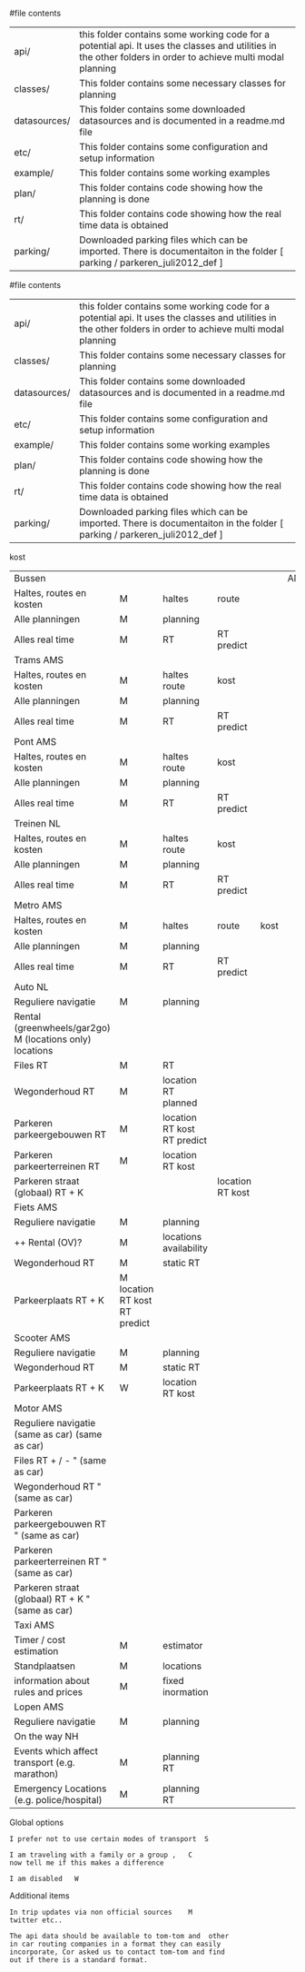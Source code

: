 #file contents

<table>
<tr>
<td>api/</td>
<td>this folder contains some working code for a potential api.  It uses the classes and utilities in the other folders in order to achieve multi modal planning</td>
</tr>
<tr>
<td>classes/</td>
<td>This folder contains some necessary classes for planning</td>
</tr>
<tr>
<td>datasources/</td>
<td>This folder contains some downloaded datasources and is documented in a readme.md file</td>
</tr>
<tr>
<td>etc/</td>
<td>This folder contains some configuration and setup information</td>
</tr>
<tr>
<td>example/</td>
<td>This folder contains some working examples</td>
</tr>
<tr>
<td>plan/</td>
<td>This folder contains code showing how the planning is done</td>
</tr>
<tr>
<td>rt/</td>
<td>This folder contains code showing how the real time data is obtained</td>
</tr>
<tr>
<td>parking/</td>
<td>Downloaded parking files which can be imported.  There is documentaiton in the folder [ parking / parkeren_juli2012_def ] </td>
</tr>
</table>


#file contents

<table>
<tr>
<td>api/</td>
<td>this folder contains some working code for a potential api.  It uses the classes and utilities in the other folders in order to achieve multi modal planning</td>
</tr>
<tr>
<td>classes/</td>
<td>This folder contains some necessary classes for planning</td>
</tr>
<tr>
<td>datasources/</td>
<td>This folder contains some downloaded datasources and is documented in a readme.md file</td>
</tr>
<tr>
<td>etc/</td>
<td>This folder contains some configuration and setup information</td>
</tr>
<tr>
<td>example/</td>
<td>This folder contains some working examples</td>
</tr>
<tr>
<td>plan/</td>
<td>This folder contains code showing how the planning is done</td>
</tr>
<tr>
<td>rt/</td>
<td>This folder contains code showing how the real time data is obtained</td>
</tr>
<tr>
<td>parking/</td>
<td>Downloaded parking files which can be imported.  There is documentaiton in the folder [ parking / parkeren_juli2012_def ] </td>
</tr>
</table>

<table>
<tr><td colspan=9>Bussen</td><td>AMS/NH</td></tr>
<tr><td>Haltes, routes en kosten</td><td>M</td><td>haltes</td><td>route</td></tr>	kost	
<tr><td>Alle planningen</td><td>M</td><td>planning</td><td></td></tr>
<tr><td>Alles real time</td><td>M</td><td>RT</td><td>RT predict</td></tr>
<tr><td colspan=9>Trams	AMS</td><td></td><td></td></tr>
<tr><td>Haltes, routes en kosten</td><td>M</td><td>haltes	route</td><td>	kost	</td></tr>
<tr><td>Alle planningen</td><td>M</td><td>planning</td><td></td></tr>
<tr><td>Alles real time</td><td>M</td><td>RT</td><td>RT predict</td></tr>
<tr><td colspan=9>Pont	AMS</td><td></td><td></td></tr>
<tr><td>Haltes, routes en kosten</td><td>M</td><td>haltes	route</td><td>	kost	</td></tr>
<tr><td>Alle planningen</td><td>M</td><td>planning</td><td></td></tr>
<tr><td>Alles real time</td><td>M</td><td>RT</td><td>RT predict</td></tr>
<tr><td colspan=9>Treinen	NL</td><td></td><td></td></tr>
<tr><td>Haltes, routes en kosten</td><td>M</td><td>haltes	route</td><td>	kost	</td></tr>
<tr><td>Alle planningen</td><td>M</td><td>planning</td><td></td></tr>
<tr><td>Alles real time</td><td>M</td><td>RT</td><td>RT predict</td></tr>
<tr><td colspan=9>Metro	AMS</td><td></td><td></td></tr>
<tr><td>Haltes, routes en kosten</td><td>M</td><td>haltes</td><td>route</td><td>kost	</td></tr>
<tr><td>Alle planningen</td><td>M</td><td>planning</td><td></td></tr>
<tr><td>Alles real time</td><td>M</td><td>RT</td><td>RT predict</td></tr>
<tr><td colspan=9>Auto 	NL</td><td></td><td></td></tr>
<tr><td>Reguliere navigatie</td><td>M</td><td>planning</td><td></td></tr>
<tr><td>Rental (greenwheels/gar2go)	M (locations only)	locations</td><td></td></tr>
<tr><td>Files RT</td><td>M</td><td>RT</td><td></td></tr>
<tr><td>Wegonderhoud RT</td><td>M</td><td>location 	RT	planned</td></tr>
<tr><td>Parkeren parkeergebouwen RT</td><td>M</td><td>location 	RT	kost	RT predict</td></tr>
<tr><td>Parkeren parkeerterreinen RT</td><td>M</td><td>location 	RT	kost	</td></tr>
<tr><td>Parkeren straat (globaal) RT + K</td><td> </td><td></td><td>location 	RT	kost	</td></tr>
<tr><td colspan=9>Fiets 	AMS</td><td></td><td></td></tr>
<tr><td>Reguliere navigatie</td><td>M</td><td>planning</td><td></td></tr>
<tr><td>++ Rental (OV)?</td><td>M</td><td>locations	availability</td><td></td></tr>
<tr><td>Wegonderhoud RT</td><td>M</td><td>static	RT</td><td></td></tr>
<tr><td>Parkeerplaats RT + K</td><td>M	location 	RT	kost	RT predict</td></tr>
<tr><td colspan=9>Scooter	AMS</td><td></td><td></td></tr>
<tr><td>Reguliere navigatie</td><td>M</td><td>planning</td><td></td></tr>
<tr><td>Wegonderhoud RT</td><td>M</td><td>static	RT</td><td></td></tr>
<tr><td>Parkeerplaats RT + K</td><td>W</td><td>location 	RT	kost	</td></tr>
<tr><td colspan=9>Motor	AMS</td><td></td><td></td></tr>
<tr><td>Reguliere navigatie	(same as car)	(same as car)</td><td></td></tr>
<tr><td>Files RT + / -	"	(same as car)</td><td></td></tr>
<tr><td>Wegonderhoud RT	"	(same as car)</td><td></td></tr>
<tr><td>Parkeren parkeergebouwen RT	"	(same as car)</td><td></td></tr>
<tr><td>Parkeren parkeerterreinen RT	"	(same as car)</td><td></td></tr>
<tr><td>Parkeren straat (globaal) RT + K	"	(same as car)</td><td></td></tr>
<tr><td colspan=9>Taxi	AMS</td><td></td><td></td></tr>
<tr><td>Timer / cost estimation</td><td>M</td><td>estimator</td><td></td></tr>
<tr><td>Standplaatsen</td><td>M</td><td>locations</td><td></td></tr>
<tr><td>information about rules and prices</td><td>M</td><td>fixed inormation</td><td></td></tr>
<tr><td colspan=9>Lopen	AMS</td><td></td><td></td></tr>
<tr><td>Reguliere navigatie</td><td>M</td><td>planning</td><td></td></tr>
<tr><td colspan=9>On the way	NH</td><td></td><td></td></tr>
<tr><td>Events which affect transport (e.g. marathon)</td><td>M</td><td>planning	RT</td><td></td></tr>
<tr><td>Emergency Locations (e.g. police/hospital)</td><td>M</td><td>planning	RT</td><td></td></tr>
</table>

						
Global options						
						
	I prefer not to use certain modes of transport	S				
						
	I am traveling with a family or a group ,	C 				
	now tell me if this makes a difference					
						
	I am disabled	W				
						
Additional items						
						
	In trip updates via non official sources	M				
	twitter etc..					
						
	The api data should be available to tom-tom and  other					
	in car routing companies in a format they can easily 					
	incorporate, Cor asked us to contact tom-tom and find					
	out if there is a standard format.					
						
